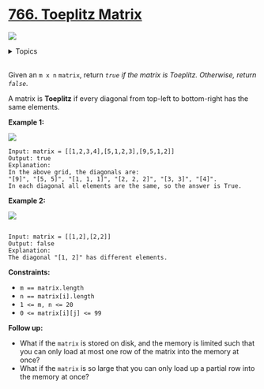 # [766. Toeplitz Matrix](https://leetcode-cn.com/problems/toeplitz-matrix/)

![](https://img.shields.io/badge/Difficulty-Easy-green.svg)

<details>
<summary>Topics</summary>

* [`Array`](https://leetcode-cn.com/tag/array/)

</details>
<br />

Given an `m x n` `matrix`, return *`true` if the matrix is Toeplitz. Otherwise, return `false`*.

A matrix is **Toeplitz** if every diagonal from top-left to bottom-right has the same elements.

**Example 1:**

![](https://assets.leetcode.com/uploads/2020/11/04/ex1.jpg)

```
Input: matrix = [[1,2,3,4],[5,1,2,3],[9,5,1,2]]
Output: true
Explanation:
In the above grid, the diagonals are:
"[9]", "[5, 5]", "[1, 1, 1]", "[2, 2, 2]", "[3, 3]", "[4]".
In each diagonal all elements are the same, so the answer is True.
```

**Example 2:**

![](https://assets.leetcode.com/uploads/2020/11/04/ex2.jpg)

```

Input: matrix = [[1,2],[2,2]]
Output: false
Explanation:
The diagonal "[1, 2]" has different elements.
```

**Constraints:**

 + `m == matrix.length`
 + `n == matrix[i].length`
 + `1 <= m, n <= 20`
 + `0 <= matrix[i][j] <= 99`
 

**Follow up:**

 + What if the `matrix` is stored on disk, and the memory is limited such that you can only load at most one row of the matrix into the memory at once?
 + What if the `matrix` is so large that you can only load up a partial row into the memory at once?
